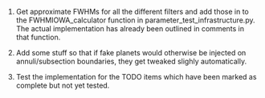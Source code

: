 1. Get approximate FWHMs for all the different filters
and add those in to the FWHMIOWA_calculator function
in parameter_test_infrastructure.py. The actual
implementation has already been outlined in comments
in that function.

2. Add some stuff so that if fake planets would otherwise
be injected on annuli/subsection boundaries, they get
tweaked slighly automatically.

3. Test the implementation for the TODO items which have
been marked as complete but not yet tested.